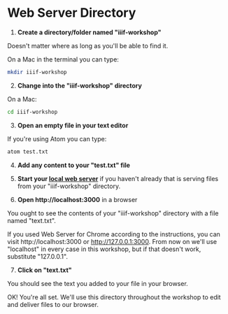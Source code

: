 # Web Server Directory

1. **Create a directory/folder named "iiif-workshop"**

  Doesn't matter where as long as you'll be able to find it.

  On a Mac in the terminal you can type:

  ```sh
  mkdir iiif-workshop
  ```

2. **Change into the "iiif-workshop" directory**

  On a Mac:

  ```sh
  cd iiif-workshop
  ```

3. **Open an empty file in your text editor**

  If you're using Atom you can type:

  ```sh
  atom test.txt
  ```

4. **Add any content to your "test.txt" file**

5. **Start your [local web server](web-server.md)** if you haven't already that is serving files from your "iiif-workshop" directory.

6. **Open http://localhost:3000** in a browser

  You ought to see the contents of your "iiif-workshop" directory with a file named "text.txt".

  If you used Web Server for Chrome according to the instructions, you can visit http://localhost:3000 or http://127.0.0.1:3000. From now on we'll use "localhost" in every case in this workshop, but if that doesn't work, substitute "127.0.0.1".

7. **Click on "text.txt"**

  You should see the text you added to your file in your browser.

OK! You're all set. We'll use this directory throughout the workshop to edit and deliver files to our browser.
